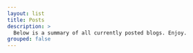 ```yaml
---
layout: list
title: Posts
description: >
  Below is a summary of all currently posted blogs. Enjoy.
grouped: false
---
```

